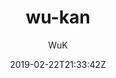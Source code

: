 ---
title: "wu-kan"
github: https://github.com/wu-kan/wu-kan.github.io
demo: https://wu-kan.github.io
author: WuK
draft: true
ssg:
  - Jekyll
cms:
  - No Cms
date: 2019-02-22T21:33:42Z
github_branch: master
---